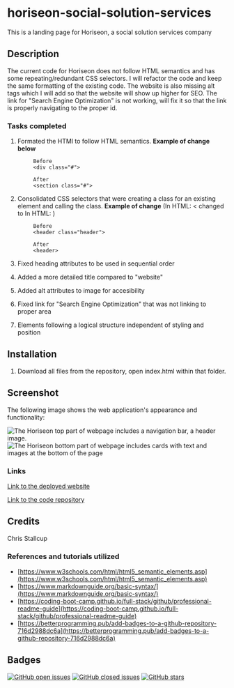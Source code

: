# **horiseon-social-solution-services**
This is a landing page for Horiseon, a social solution services company



## Description
The current code for Horiseon does not follow HTML semantics and has some repeating/redundant CSS selectors. I will refactor the code and keep the same formatting of the existing code. The website is also missing alt tags which I will add so that the website will show up higher for SEO. The link for "Search Engine Optimization" is not working, will fix it so that the link is properly navigating to the proper id.


### **Tasks completed**

1. Formated the HTMl to follow HTML semantics. **Example of change below** 

            Before
            <div class="#">

            After
            <section class="#">

2. Consolidated CSS selectors that were creating a class for an existing element and calling the class. **Example of change** (In HTML: < changed to In HTML: )
            
            Before
            <header class="header">

            After
            <header>

3. Fixed heading attributes to be used in sequential order

4. Added a more detailed title compared to "website"

5. Added alt attributes to image for accesibility

6. Fixed link for "Search Engine Optimization" that was not linking to proper area

7. Elements following a logical structure independent of styling and position

## Installation

1. Download all files from the repository, open index.html within that folder.


## Screenshot 

The following image shows the web application's appearance and functionality:

![The Horiseon top part of webpage includes a navigation bar, a header image.](./Assets/images/screenshot-top.png)
![The Horiseon bottom part of webpage includes cards with text and images at the bottom of the page](./Assets/images/screenshot-bot.png)

### **Links**

[Link to the deployed website](https://mrtofuuu.github.io/horiseon-social-solution-services/)

[Link to the code repository](https://github.com/MrTofuuu/horiseon-social-solution-services)




## Credits
Chris Stallcup

### References and tutorials utilized
* [https://www.w3schools.com/html/html5_semantic_elements.asp](https://www.w3schools.com/html/html5_semantic_elements.asp)
* [https://www.markdownguide.org/basic-syntax/](https://www.markdownguide.org/basic-syntax/)
* [https://coding-boot-camp.github.io/full-stack/github/professional-readme-guide](https://coding-boot-camp.github.io/full-stack/github/professional-readme-guide)
* [https://betterprogramming.pub/add-badges-to-a-github-repository-716d2988dc6a](https://betterprogramming.pub/add-badges-to-a-github-repository-716d2988dc6a)

## Badges

[![GitHub open issues](https://img.shields.io/github/issues/MrTofuuu/horiseon-social-solution-services?style=for-the-badge)](https://github.com/MrTofuuu/horiseon-social-solution-services/issues)
[![GitHub closed issues](https://img.shields.io/github/issues-closed/MrTofuuu/horiseon-social-solution-services?style=for-the-badge)](https://img.shields.io/github/issues-closed/MrTofuuu/horiseon-social-solution-services?style=for-the-badge)
[![GitHub stars](https://img.shields.io/github/stars/MrTofuuu/horiseon-social-solution-services?style=for-the-badge)](https://github.com/MrTofuuu/horiseon-social-solution-services/stargazers)
